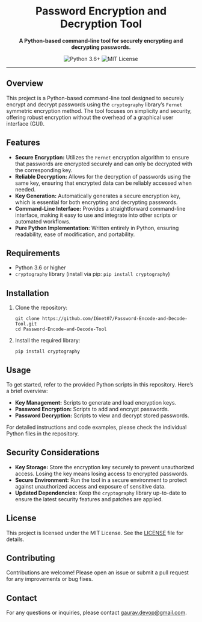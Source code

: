 <h1 align="center">Password Encryption and Decryption Tool</h1>
<p align="center">
  <strong>A Python-based command-line tool for securely encrypting and decrypting passwords.</strong>
</p>
<p align="center">
  <img src="https://img.shields.io/badge/python-3.6%2B-blue" alt="Python 3.6+">
  <img src="https://img.shields.io/badge/license-MIT-green" alt="MIT License">
</p>
<hr>
<h2>Overview</h2>
<p>This project is a Python-based command-line tool designed to securely encrypt and decrypt passwords using the <code>cryptography</code> library’s <code>Fernet</code> symmetric encryption method. The tool focuses on simplicity and security, offering robust encryption without the overhead of a graphical user interface (GUI).</p>
<h2>Features</h2>
<ul>
  <li><strong>Secure Encryption:</strong> Utilizes the <code>Fernet</code> encryption algorithm to ensure that passwords are encrypted securely and can only be decrypted with the corresponding key.</li>
  <li><strong>Reliable Decryption:</strong> Allows for the decryption of passwords using the same key, ensuring that encrypted data can be reliably accessed when needed.</li>
  <li><strong>Key Generation:</strong> Automatically generates a secure encryption key, which is essential for both encrypting and decrypting passwords.</li>
  <li><strong>Command-Line Interface:</strong> Provides a straightforward command-line interface, making it easy to use and integrate into other scripts or automated workflows.</li>
  <li><strong>Pure Python Implementation:</strong> Written entirely in Python, ensuring readability, ease of modification, and portability.</li>
</ul>
<h2>Requirements</h2>
<ul>
  <li>Python 3.6 or higher</li>
  <li><code>cryptography</code> library (install via pip: <code>pip install cryptography</code>)</li>
</ul>
<h2>Installation</h2>
<ol>
  <li>Clone the repository:
    <pre><code>git clone https://github.com/IGnet07/Password-Encode-and-Decode-Tool.git
cd Password-Encode-and-Decode-Tool</code></pre>
  </li>
  <li>Install the required library:
    <pre><code>pip install cryptography</code></pre>
  </li>
</ol>
<h2>Usage</h2>
<p>To get started, refer to the provided Python scripts in this repository. Here’s a brief overview:</p>
<ul>
  <li><strong>Key Management:</strong> Scripts to generate and load encryption keys.</li>
  <li><strong>Password Encryption:</strong> Scripts to add and encrypt passwords.</li>
  <li><strong>Password Decryption:</strong> Scripts to view and decrypt stored passwords.</li>
</ul>
<p>For detailed instructions and code examples, please check the individual Python files in the repository.</p>
<h2>Security Considerations</h2>
<ul>
  <li><strong>Key Storage:</strong> Store the encryption key securely to prevent unauthorized access. Losing the key means losing access to encrypted passwords.</li>
  <li><strong>Secure Environment:</strong> Run the tool in a secure environment to protect against unauthorized access and exposure of sensitive data.</li>
  <li><strong>Updated Dependencies:</strong> Keep the <code>cryptography</code> library up-to-date to ensure the latest security features and patches are applied.</li>
</ul>
<h2>License</h2>
<p>This project is licensed under the MIT License. See the <a href="LICENSE">LICENSE</a> file for details.</p>
<h2>Contributing</h2>
<p>Contributions are welcome! Please open an issue or submit a pull request for any improvements or bug fixes.</p>
<h2>Contact</h2>
<p>For any questions or inquiries, please contact <a href="mailto:gaurav.devop@gmail.com">gaurav.devop@gmail.com</a>.</p>
